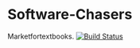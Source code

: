 # Software-Chasers

Marketfortextbooks.
[![Build Status](https://travis-ci.com/Software-Chasers1-0/Software-Chasers.svg?branch=master)](https://travis-ci.com/Software-Chasers1-0/Software-Chasers)
